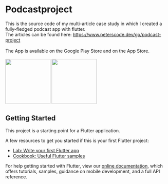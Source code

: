 # Podcastproject

This is the source code of my multi-article case study in which I created a fully-fledged podcast app with flutter. </br>
The articles can be found here: https://www.peterscode.dev/go/podcast-project </br></br>
The App is available on the Google Play Store and on the App Store.</br></br>
<img src="https://upload.wikimedia.org/wikipedia/commons/thumb/7/78/Google_Play_Store_badge_EN.svg/2000px-Google_Play_Store_badge_EN.svg.png" width="140">
<img src="https://upload.wikimedia.org/wikipedia/commons/thumb/3/3c/Download_on_the_App_Store_Badge.svg/1200px-Download_on_the_App_Store_Badge.svg.png" width="140">

## Getting Started

This project is a starting point for a Flutter application.

A few resources to get you started if this is your first Flutter project:

- [Lab: Write your first Flutter app](https://flutter.dev/docs/get-started/codelab)
- [Cookbook: Useful Flutter samples](https://flutter.dev/docs/cookbook)

For help getting started with Flutter, view our
[online documentation](https://flutter.dev/docs), which offers tutorials,
samples, guidance on mobile development, and a full API reference.
